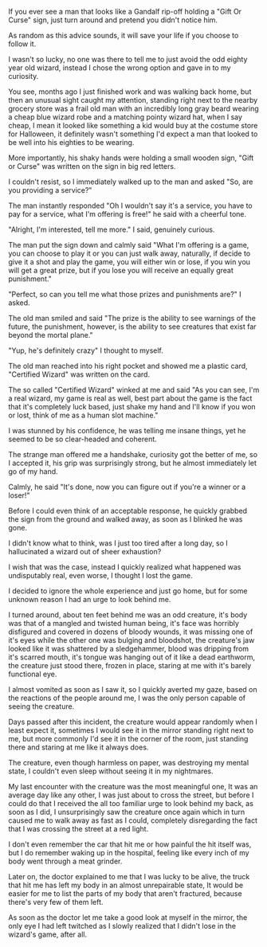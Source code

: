 If you ever see a man that looks like a Gandalf rip-off holding a "Gift Or Curse" sign, just turn around and pretend you didn't notice him.

As random as this advice sounds, it will save your life if you choose to follow it.

I wasn't so lucky, no one was there to tell me to just avoid the odd eighty year old wizard, instead I chose the wrong option and gave in to my curiosity.

You see, months ago I just finished work and was walking back home, but then an unusual sight caught my attention, standing right next to the nearby grocery store was a frail old man with an incredibly long gray beard wearing a cheap blue wizard robe and a matching pointy wizard hat, when I say cheap, I mean it looked like something a kid would buy at the costume store for Halloween, it definitely wasn't something I'd expect a man that looked to be well into his eighties to be wearing.

More importantly, his shaky hands were holding a small wooden sign, "Gift or Curse" was written on the sign in big red letters.

I couldn't resist, so I immediately walked up to the man and asked "So, are you providing a service?" 

The man instantly responded "Oh I wouldn't say it's a service, you have to pay for a service, what I'm offering is free!" he said with a cheerful tone.

"Alright, I'm interested, tell me more." I said, genuinely curious.

The man put the sign down and calmly said "What I'm offering is a game, you can choose to play it or you can just walk away, naturally, if decide to give it a shot and play the game, you will either win or lose, if you win you will get a great prize, but if you lose you will receive an equally great punishment."

"Perfect, so can you tell me what those prizes and punishments are?" I asked.

The old man smiled and said "The prize is the ability to see warnings of the future, the punishment, however, is the ability to see creatures that exist far beyond the mortal plane."
 
"Yup, he's definitely crazy" I thought to myself.

The old man reached into his right pocket and showed me a plastic card, "Certified Wizard" was written on the card.

The so called "Certified Wizard" winked at me and said "As you can see, I'm a real wizard, my game is real as well, best part about the game is the fact that it's completely luck based, just shake my hand and I'll know if you won or lost, think of me as a human slot machine." 

I was stunned by his confidence, he was telling me insane things, yet he seemed to be so clear-headed and coherent.

The strange man offered me a handshake, curiosity got the better of me, so I accepted it, his grip was surprisingly strong, but he almost immediately let go of my hand.

Calmly, he said "It's done, now you can figure out if you're a winner or a loser!" 

Before I could even think of an acceptable response, he quickly grabbed the sign from the ground and walked away, as soon as I blinked he was gone.

I didn't know what to think, was I just too tired after a long day, so I hallucinated a wizard out of sheer exhaustion?

I wish that was the case, instead I quickly realized what happened was undisputably real, even worse, I thought I lost the game.

I decided to ignore the whole experience and just go home, but for some unknown reason I had an urge to look behind me.

I turned around, about ten feet behind me was an odd creature, it's body was that of a mangled and twisted human being, it's face was horribly disfigured and covered in dozens of bloody wounds, it was missing one of it's eyes while the other one was bulging and bloodshot, the creature's jaw looked like it was shattered by a sledgehammer, blood was dripping from it's scarred mouth, it's tongue was hanging out of it like a dead earthworm, the creature just stood there, frozen in place, staring at me with it's barely functional eye.

I almost vomited as soon as I saw it, so I quickly averted my gaze, based on the reactions of the people around me, I was the only person capable of seeing the creature.

Days passed after this incident, the creature would appear randomly when I least expect it, sometimes I would see it in the mirror standing right next to me, but more commonly I'd see it in the corner of the room, just standing there and staring at me like it always does.

The creature, even though harmless on paper, was destroying my mental state, I couldn't even sleep without seeing it in my nightmares.

My last encounter with the creature was the most meaningful one, It was an average day like any other, I was just about to cross the street, but before I could do that I received the all too familiar urge to look behind my back, as soon as I did, I unsurprisingly saw the creature once again which in turn caused me to walk away as fast as I could, completely disregarding the fact that I was crossing the street at a red light.

I don't even remember the car that hit me or how painful the hit itself was, but I do remember waking up in the hospital, feeling like every inch of my body went through a meat grinder.

Later on, the doctor explained to me that I was lucky to be alive, the truck that hit me has left my body in an almost unrepairable state, It would be easier for me to list the parts of my body that aren't fractured, because there's very few of them left.

As soon as the doctor let me take a good look at myself in the mirror, the only eye I had left twitched as I slowly realized that I didn't lose in the wizard's game, after all.









